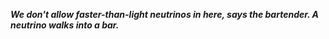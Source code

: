 _**We don't allow faster-than-light neutrinos in here, says the bartender. A neutrino walks into a bar.**_

